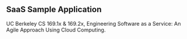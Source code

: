 ## SaaS Sample Application

UC Berkeley CS 169.1x & 169.2x, Engineering Software as a Service: An 
Agile Approach Using Cloud Computing.